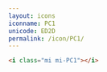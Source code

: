 ```yaml
---
layout: icons
iconname: PC1
unicode: ED2D
permalink: /icon/PC1/
---
```


``` html
<i class="mi mi-PC1"></i>
```
